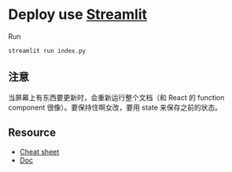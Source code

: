 # Deploy use [Streamlit](https://streamlit.io/)

Run
```
streamlit run index.py
```

## 注意
当屏幕上有东西要更新时，会重新运行整个文档（和 React 的 function component 很像）。要保持住啊女改，要用 state 来保存之前的状态。

## Resource
* [Cheat sheet](https://daniellewisdl-streamlit-cheat-sheet-app-ytm9sg.streamlit.app/)
* [Doc](https://docs.streamlit.io/library/api-reference)